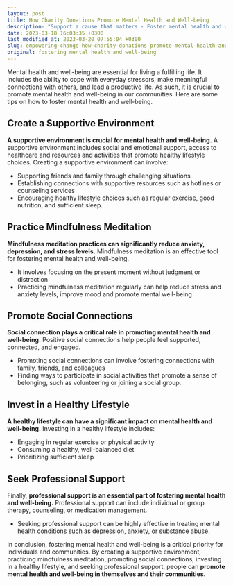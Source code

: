 ```yaml
---
layout: post
title: How Charity Donations Promote Mental Health and Well-being
description: "Support a cause that matters - Foster mental health and well-being through charitable donations. Make a positive impact today."
date: 2023-03-18 16:03:35 +0300
last_modified_at: 2023-03-20 07:55:04 +0300
slug: empowering-change-how-charity-donations-promote-mental-health-and-well-being
original: fostering mental health and well-being
---
```

Mental health and well-being are essential for living a fulfilling life. It includes the ability to cope with everyday stressors, make meaningful connections with others, and lead a productive life. As such, it is crucial to promote mental health and well-being in our communities. Here are some tips on how to foster mental health and well-being.

## Create a Supportive Environment

**A supportive environment is crucial for mental health and well-being.** A supportive environment includes social and emotional support, access to healthcare and resources and activities that promote healthy lifestyle choices. Creating a supportive environment can involve:

* Supporting friends and family through challenging situations
* Establishing connections with supportive resources such as hotlines or counseling services
* Encouraging healthy lifestyle choices such as regular exercise, good nutrition, and sufficient sleep.

## Practice Mindfulness Meditation

**Mindfulness meditation practices can significantly reduce anxiety, depression, and stress levels.** Mindfulness meditation is an effective tool for fostering mental health and well-being.

* It involves focusing on the present moment without judgment or distraction
* Practicing mindfulness meditation regularly can help reduce stress and anxiety levels, improve mood and promote mental well-being

## Promote Social Connections

**Social connection plays a critical role in promoting mental health and well-being.** Positive social connections help people feel supported, connected, and engaged.

* Promoting social connections can involve fostering connections with family, friends, and colleagues
* Finding ways to participate in social activities that promote a sense of belonging, such as volunteering or joining a social group.

## Invest in a Healthy Lifestyle

**A healthy lifestyle can have a significant impact on mental health and well-being.** Investing in a healthy lifestyle includes:

* Engaging in regular exercise or physical activity
* Consuming a healthy, well-balanced diet
* Prioritizing sufficient sleep

## Seek Professional Support

Finally, **professional support is an essential part of fostering mental health and well-being.** Professional support can include individual or group therapy, counseling, or medication management.

* Seeking professional support can be highly effective in treating mental health conditions such as depression, anxiety, or substance abuse.

In conclusion, fostering mental health and well-being is a critical priority for individuals and communities. By creating a supportive environment, practicing mindfulness meditation, promoting social connections, investing in a healthy lifestyle, and seeking professional support, people can **promote mental health and well-being in themselves and their communities.**